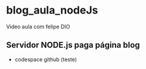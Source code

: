 # blog_aula_nodeJs
Video aula com felipe DIO

## Servidor NODE.js paga página blog

- codespace github (teste)
